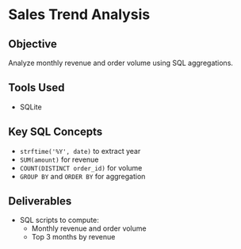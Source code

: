 # Sales Trend Analysis

## Objective
Analyze monthly revenue and order volume using SQL aggregations.

## Tools Used
- SQLite

## Key SQL Concepts
- `strftime('%Y', date)` to extract year
- `SUM(amount)` for revenue
- `COUNT(DISTINCT order_id)` for volume
- `GROUP BY` and `ORDER BY` for aggregation

## Deliverables
- SQL scripts to compute:
  - Monthly revenue and order volume
  - Top 3 months by revenue
